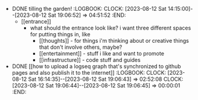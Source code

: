 - DONE tilling the garden!
  :LOGBOOK:
  CLOCK: [2023-08-12 Sat 14:15:00]--[2023-08-12 Sat 19:06:52] =>  04:51:52
  :END:
	- [[entrance]]
		- what should the entrance look like? i want three different spaces for putting things in, like
			- [[thoughts]] - for things i'm thinking about or creative things that don't involve others, maybe?
			- [[entertainment]] - stuff i like and want to promote
			- [[infrastructure]] - code stuff and guides
- DONE [[how to upload a logseq graph that's synchronized to github pages and also publish it to the internet]]
  :LOGBOOK:
  CLOCK: [2023-08-12 Sat 16:14:35]--[2023-08-12 Sat 19:06:43] =>  02:52:08
  CLOCK: [2023-08-12 Sat 19:06:44]--[2023-08-12 Sat 19:06:45] =>  00:00:01
  :END: